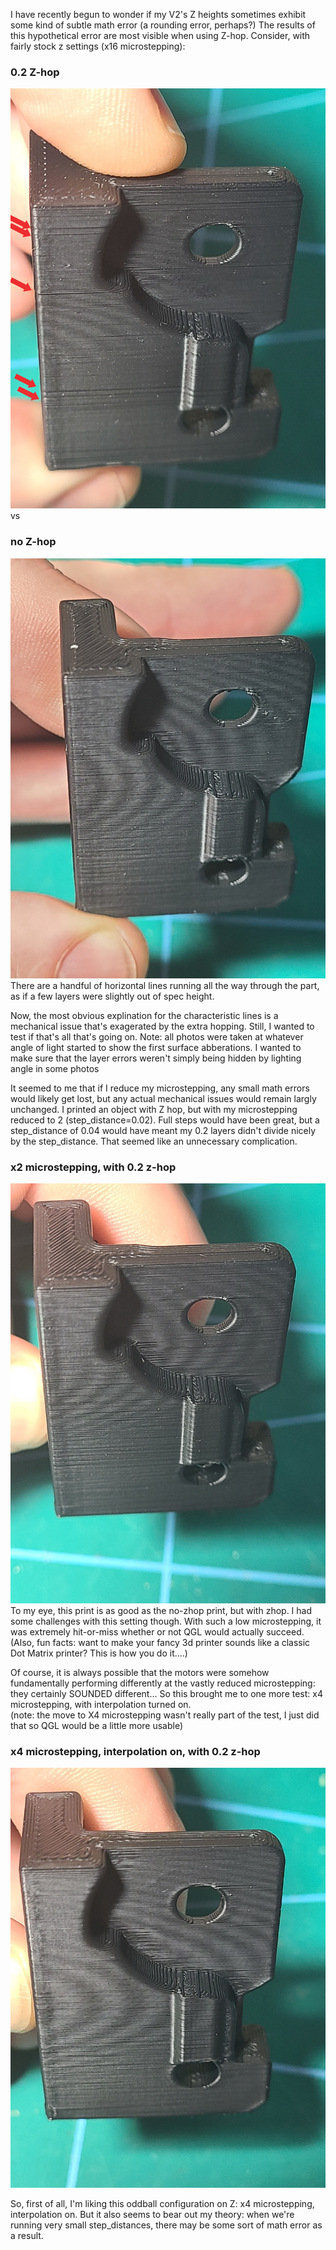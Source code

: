 I have recently begun to wonder if my V2's Z heights sometimes exhibit some kind of subtle math error (a rounding error, perhaps?)  The results of this hypothetical error are most visible when using Z-hop.  Consider, with fairly stock z settings (x16 microstepping):
### 0.2 Z-hop
![Zhop](https://raw.githubusercontent.com/shiftingtech/Voron/main/Images/x16_interpolate_hop.jpg)
vs
### no Z-hop
![no Zhop](https://raw.githubusercontent.com/shiftingtech/Voron/main/Images/x16_interpolate_nohop.jpg)
There are a handful of horizontal lines running all the way through the part, as if a few layers were slightly out of spec height.

Now, the most obvious explination for the characteristic lines is a mechanical issue that's exagerated by the extra hopping.  Still, I wanted to test if that's all that's going on.  Note: all photos were taken at whatever angle of light started to show the first surface abberations.  I wanted to make sure that the layer errors weren't simply being hidden by lighting angle in some photos

It seemed to me that if I reduce my microstepping, any small math errors would likely get lost, but any actual mechanical issues would remain largly unchanged.
I printed an object with Z hop, but with my microstepping reduced to 2 (step_distance=0.02).  Full steps would have been great, but a step_distance of 0.04 would have meant my 0.2 layers didn't divide nicely by the step_distance.  That seemed like an unnecessary complication.

### x2 microstepping, with 0.2 z-hop
![x2 Microstepping, with 0.2 Z-hop](https://raw.githubusercontent.com/shiftingtech/Voron/main/Images/x2_nointerpolate_hop.jpg)
To my eye, this print is as good as the no-zhop print, but with zhop.  I had some challenges with this setting though.  With such a low microstepping, it was extremely hit-or-miss whether or not QGL would actually succeed.  (Also, fun facts:  want to make your fancy 3d printer sounds like a classic Dot Matrix printer?  This is how you do it....)

Of course, it is always possible that the motors were somehow fundamentally performing differently at the vastly reduced microstepping: they certainly SOUNDED different...  So this brought me to one more test:  x4 microstepping, with interpolation turned on.  
(note:  the move to X4 microstepping wasn't really part of the test, I just did that so QGL would be a little more usable)
### x4 microstepping, interpolation on, with 0.2 z-hop
![x4 microstepping, interpolation, with 0.2z-hop](https://raw.githubusercontent.com/shiftingtech/Voron/main/Images/x4_interpolate_hop.jpg)

So, first of all, I'm liking this oddball configuration on Z:  x4 microstepping, interpolation on. But it also seems to bear out my theory:  when we're running very small step_distances, there may be some sort of math error as a result.

